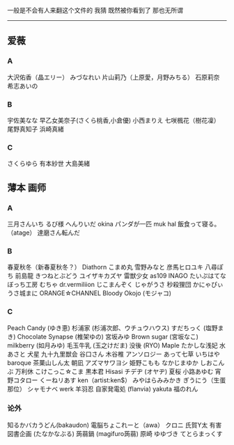 
一般是不会有人来翻这个文件的 我猜
既然被你看到了 那也无所谓


---

## 爱薇

### A

大沢佑香（晶エリー）
みづなれい
片山莉乃（上原愛，月野みちる）
石原莉奈
希志あいの


### B

宇佐美なな
早乙女美奈子(さくら桃香,小倉優)
小西まりえ
七咲楓花（樹花凜）
尾野真知子
浜崎真緒

### C

さくらゆら
有本紗世
大島美緒

## 薄本 画师

### A
三月さんいち
るび様
へんりいだ
okina
パンダが一匹
muk
hal
飯食って寝る。（atage）
達磨さん転んだ

### B
春夏秋冬（新春夏秋冬？）
Diathorn
こまめ丸
雪野みなと
彦馬ヒロユキ
八尋ぽち
前島龍
きつねとぶどう
ユイザキカズヤ
雷獣少女
as109
INAGO
たいぷはてな
ぼっち工房
むちゃ
dr.vermiliion
じこまんぞく
じゃがうさ
秒殺狸団
かにゃぴぃ
うさ城まに
ORANGE☆CHANNEL
Bloody Okojo (モジャコ)

### C
Peach Candy (ゆき恵)
杉浦家 (杉浦次郎、ウチュウハウス)
すだちっく (塩野まき)
Chocolate Synapse (椎架ゆの)
宮坂みゆ
Brown sugar (宮坂なこ)
milkberry (如月みゆ)
毛玉牛乳 (玉之けだま)
没後 (RYO)
Maple
たかしな浅妃
水あさと
犬星
九十九里獣会
谷口さん
木谷椎
アンソロジー
あって七草
いちはや
baroque
茶菓山しん太
朝凪
アズマサワヨシ
姫野こもも
なかじまゆか
しおこんぶ
万利休
こけこっこ☆こま
黒本君
Hisasi
チデヂ (オヤヂ)
夏桜
小路あゆむ
宵野コタロー
くーねリあす
ken（artist:ken$）
みやはらみみかき
ぎうにう（生蛋那位）
シャモナベ
werk
羊羽忍
自家発電処 (flanvia)
yakuta
福のれん

### 论外
知るかバカうどん(bakaudon)
電脳ちょこれーと（awa）
クロニ
氏賀Y太
有害図書企画 (たなかなぶる)
蒟蒻鍋 (magifuro蒟蒻)
原崎
ゆゆづき
てとらまっくす
